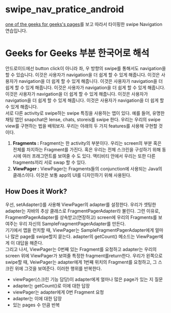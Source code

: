 # swipe_nav_pratice_android
[one of the geeks for geeks's pages](https://www.geeksforgeeks.org/how-to-create-swipe-navigation-in-an-android-app/?ref=lbp)를 보고 따라서 타이핑한 swipe Navigation 연습입니다.

# Geeks for Geeks 부분 한국어로 해석
안드로이드에선 button click이 아니라 좌, 우 방향의 swipe를 통해서도 navigation을 할 수 있습니다. 이것은 사용자가 navigation을 더 쉽게 할 수 있게 해줍니다. 이것은 사용자가 navigation을 더 쉽게 할 수 있게 해줍니다. 이것은 사용자가 navigation을 더 쉽게 할 수 있게 해줍니다. 이것은 사용자가 navigation을 더 쉽게 할 수 있게 해줍니다. 이것은 사용자가 navigation을 더 쉽게 할 수 있게 해줍니다. 이것은 사용자가 navigation을 더 쉽게 할 수 있게 해줍니다. 이것은 사용자가 navigation을 더 쉽게 할 수 있게 해줍니다.<br>
서로 다른 activity로 swipe하는 swipe 특징을 사용하는 앱이 있다. 예를 들어, 유명한 채팅 앱인 snapchat은 lense, chats, storeis를 swipe 한다. 우리는 우리의 swipe view를 구현하는 법을 배워보자. 우리는 아래의 두 가지 features를 사용해 구현할 것이다.
<ol>
    <li><b>Fragments :</b> Fragment는 한 activity의 부분이다. 우리는 screen의 부분 혹은 전체를 차지하는 Fragment를 가진다. 혹은 우리는 전체 스크린을 구성하기 위해 동시에 여러 프래그먼트를 보여줄 수 도 있다. 액티비티 안에서 우리는 또한 다른 fragments끼리 서로 swap 할 수 있다.</li>
    <li><b>ViewPager :</b> ViewPager는 Fragments들의 conjunction에 사용되는 Java의 클래스이다. 이것은 보통 app의 UI를 디자인하기 위해 사용된다.</li>
</ol>

<h2>How Does it Work?</h2>
우선, setAdapter()를 사용해 ViewPager의 adapter를 설정한다. 우리가 셋팅한 adapter는 자바의 추상 클래스로 FragmentPagerAdapter라 불린다. 
그런 이유로, FragmentPagerAdapter를 상속받고(연장하고) screen에 우리의 Fragments를 보여주는 우리 자신의 SampleFragmentPagerAdapter를 만든다.<br>
기기에서 앱을 런치할 때, ViewPager는 SampleFragmentPagerAdapter에게 얼마나 많은 page를 swipe할지 묻는다.
adapter의 getCount() 메소드는 ViewPager에게 이 대답을 해준다.<br>
그리고 나서, ViewPager는 0번째 있는 Fragment를 요청하고 adapter는 우리의 screen 위에 ViewPager가 보여줄 특정한 fragment를return한다.
우리가 왼쪽으로 swipe할 때, VeiwPager는 adapter에게 1번째 위치의 Fragment를 요청하고, 그 스크린 위에 그것을 보여준다. 이러한 행위를 반복한다.<br>
<ul>
    <li>viewPager(스크린 기능 담당)이 adapter에게 얼마나 많은 page가 있는 지 질문</li>
    <li>adapter는 getCount()로 이에 대한 답장</li>
    <li>viewPager는 adapter에게 0번 Fragment 요청</li>
    <li>adapter는 이에 대한 답장</li>
    <li>있는 pages 수 만큼 반복</li>
</ul>
